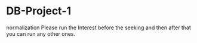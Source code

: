 # DB-Project-1
normalization
Please run the Interest before the seeking and then after that you can run any other ones.
